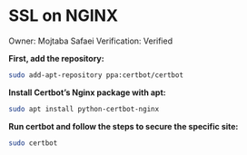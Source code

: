 # SSL on NGINX

Owner: Mojtaba Safaei
Verification: Verified

**First, add the repository:**

```bash
sudo add-apt-repository ppa:certbot/certbot
```

**Install Certbot’s Nginx package with apt:**

```bash
sudo apt install python-certbot-nginx
```

**Run certbot and follow the steps to secure the specific site:**

```bash
sudo certbot
```